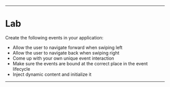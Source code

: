 <!--
{
	"title": "Lab",
	"sidebar": false,
	"theme": "jquery-mobile",
	"plugins": [ "jquerymobile" ]
}
-->
---

# Lab

Create the following events in your application:

* Allow the user to navigate forward when swiping left
* Allow the user to navigate back when swiping right
* Come up with your own unique event interaction
* Make sure the events are bound at the correct place in the event lifecycle
* Inject dynamic content and initialize it

---
